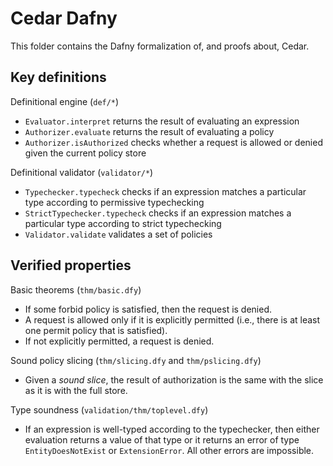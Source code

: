 # Cedar Dafny

This folder contains the Dafny formalization of, and proofs about, Cedar.

## Key definitions

Definitional engine (`def/*`)

* `Evaluator.interpret` returns the result of evaluating an expression
* `Authorizer.evaluate` returns the result of evaluating a policy
* `Authorizer.isAuthorized` checks whether a request is allowed or denied given the current policy store

Definitional validator (`validator/*`)

* `Typechecker.typecheck` checks if an expression matches a particular type according to permissive typechecking
* `StrictTypechecker.typecheck` checks if an expression matches a particular type according to strict typechecking
* `Validator.validate` validates a set of policies

## Verified properties

Basic theorems (`thm/basic.dfy`)

* If some forbid policy is satisfied, then the request is denied.
* A request is allowed only if it is explicitly permitted (i.e., there is at least one permit policy that is satisfied).
* If not explicitly permitted, a request is denied.

Sound policy slicing (`thm/slicing.dfy` and `thm/pslicing.dfy`)

* Given a _sound slice_, the result of authorization is the same with the slice as it is with the full store.

Type soundness (`validation/thm/toplevel.dfy`)

* If an expression is well-typed according to the typechecker, then either evaluation returns a value of that type or it returns an error of type `EntityDoesNotExist` or `ExtensionError`. All other errors are impossible.

